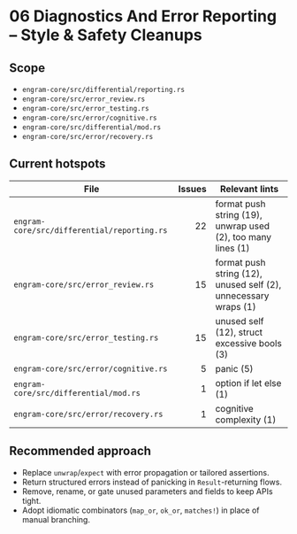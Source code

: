 # 06 Diagnostics And Error Reporting – Style & Safety Cleanups

## Scope
- `engram-core/src/differential/reporting.rs`
- `engram-core/src/error_review.rs`
- `engram-core/src/error_testing.rs`
- `engram-core/src/error/cognitive.rs`
- `engram-core/src/differential/mod.rs`
- `engram-core/src/error/recovery.rs`

## Current hotspots
| File | Issues | Relevant lints |
| --- | ---: | --- |
| `engram-core/src/differential/reporting.rs` | 22 | format push string (19), unwrap used (2), too many lines (1) |
| `engram-core/src/error_review.rs` | 15 | format push string (12), unused self (2), unnecessary wraps (1) |
| `engram-core/src/error_testing.rs` | 15 | unused self (12), struct excessive bools (3) |
| `engram-core/src/error/cognitive.rs` | 5 | panic (5) |
| `engram-core/src/differential/mod.rs` | 1 | option if let else (1) |
| `engram-core/src/error/recovery.rs` | 1 | cognitive complexity (1) |

## Recommended approach
- Replace `unwrap`/`expect` with error propagation or tailored assertions.
- Return structured errors instead of panicking in `Result`-returning flows.
- Remove, rename, or gate unused parameters and fields to keep APIs tight.
- Adopt idiomatic combinators (`map_or`, `ok_or`, `matches!`) in place of manual branching.
